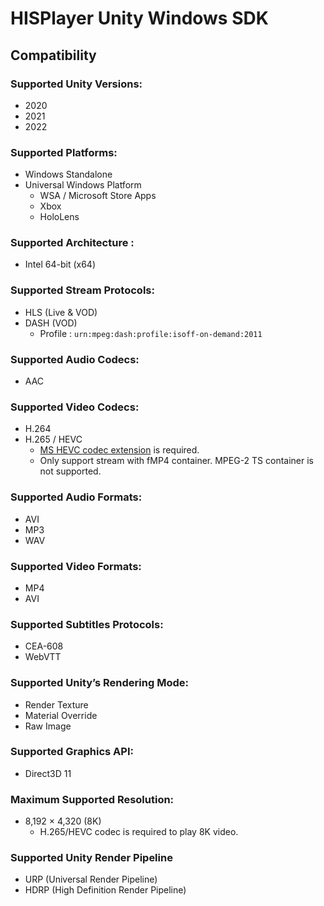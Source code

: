 # HISPlayer Unity Windows SDK

## Compatibility

### Supported Unity Versions: 
  * 2020
  * 2021
  * 2022

### Supported Platforms: 
  * Windows Standalone
  * Universal Windows Platform
    * WSA / Microsoft Store Apps
    * Xbox
    * HoloLens

### Supported Architecture : 
  * Intel 64-bit (x64)

### Supported Stream Protocols: 
  * HLS (Live & VOD)
  * DASH (VOD)
    * Profile : `urn:mpeg:dash:profile:isoff-on-demand:2011`

### Supported Audio Codecs:
   * AAC

### Supported Video Codecs:
   * H.264
   * H.265 / HEVC
     * [MS HEVC codec extension](https://apps.microsoft.com/store/detail/hevc-video-extensions/9NMZLZ57R3T7) is required.
     * Only support stream with fMP4 container. MPEG-2 TS container is not supported.

### Supported Audio Formats:
  * AVI
  * MP3
  * WAV

### Supported Video Formats:
  * MP4
  * AVI

### Supported Subtitles Protocols: 
  * CEA-608
  * WebVTT

### Supported Unity’s Rendering Mode: 
  * Render Texture
  * Material Override
  * Raw Image

### Supported Graphics API:
  * Direct3D 11

### Maximum Supported Resolution:
  * 8,192 × 4,320 (8K)
    * H.265/HEVC codec is required to play 8K video.

### Supported Unity Render Pipeline
  * URP (Universal Render Pipeline)
  * HDRP (High Definition Render Pipeline)
